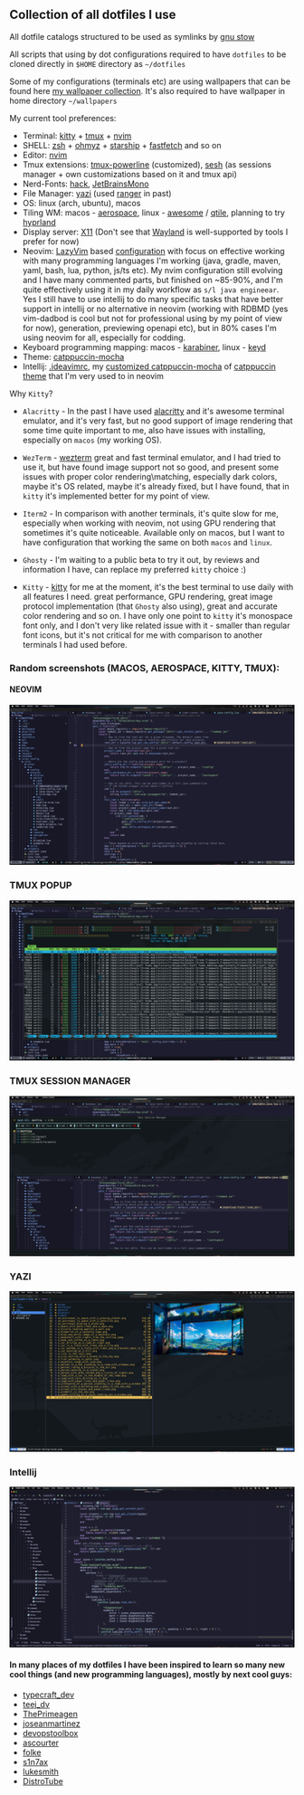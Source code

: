 ## Collection of all dotfiles I use

All dotfile catalogs structured to be used as symlinks by [gnu stow](https://www.gnu.org/software/stow/)

All scripts that using by dot configurations required to have `dotfiles` to be cloned directly in `$HOME` directory as `~/dotfiles`

Some of my configurations (terminals etc) are using wallpapers that can be found here [my wallpaper collection](https://gitlab.com/Serhii.Dudar1/wallpapers).
It's also required to have wallpaper in home directory `~/wallpapers`

My current tool preferences:
 - Terminal: [kitty](kitty) + [tmux](tmux) + [nvim](nvim)
 - SHELL: [zsh](zsh) + [ohmyz](https://ohmyz.sh/) + [starship](https://starship.rs/) + [fastfetch](https://github.com/fastfetch-cli/fastfetch) and so on
 - Editor: [nvim](nvim)
 - Tmux extensions: [tmux-powerline](tmux/.tmux/plugins/tmux-powerline) (customized), [sesh](https://github.com/joshmedeski/sesh) (as sessions manager + own customizations based on it and tmux api)   
 - Nerd-Fonts: [hack](https://www.programmingfonts.org/#hack), [JetBrainsMono](https://www.programmingfonts.org/#jetbrainsmono)
 - File Manager: [yazi](yazi) (used [ranger](ranger) in past)
 - OS: linux (arch, ubuntu), macos
 - Tiling WM: macos - [aerospace](https://github.com/nikitabobko/AeroSpace), linux - [awesome](https://awesomewm.org/) / [qtile](https://qtile.org/), planning to try [hyprland](https://github.com/hyprwm/Hyprland)
 - Display server: [X11](https://www.x.org/wiki/) (Don't see that [Wayland](https://wayland.freedesktop.org/) is well-supported by tools I prefer for now)
 - Neovim: [LazyVim](https://www.lazyvim.org/) based [configuration](nvim/.config/nvim) with focus on effective working with many programming languages I'm working (java, gradle, maven, yaml, bash, lua, python, js/ts etc). My nvim configuration still evolving and I have many commented parts, but finished on ~85-90%, and I'm quite effectively using it in my daily workflow as `s/l java engineear`. Yes I still have to use intellij to do many specific tasks that have better support in intellij or no alternative in neovim (working with RDBMD (yes vim-dadbod is cool but not for professional using by my point of view for now), generation, previewing openapi etc), but in 80% cases I'm using neovim for all, especially for codding.
 - Keyboard programming mapping: macos - [karabiner](karabiner), linux - [keyd](nonhome/keyd)
 - Theme: [catppuccin-mocha](https://github.com/catppuccin/nvim)
 - Intellij: [.ideavimrc](idea/.ideavimrc), my [customized catppuccin-mocha](idea/Catppuccin_Mocha.icls) of [catppuccin theme](https://github.com/catppuccin/jetbrains) that I'm very used to in neovim

Why `Kitty`?

- `Alacritty` - In the past I have used [alacritty](alacritty) and it's awesome terminal emulator, and it's very fast, but no good support of image rendering that some time quite important to me, also have issues with installing, especially on `macos` (my working OS).

- `WezTerm` - [wezterm](wezterm) great and fast terminal emulator, and I had tried to use it, but have found image support not so good, and present some issues with proper color rendering\matching, especially dark colors, maybe it's OS related, maybe it's already fixed, but I have found, that in `kitty` it's implemented better for my point of view.

- `Iterm2` - In comparison with another terminals, it's quite slow for me, especially when working with neovim, not using GPU rendering that sometimes it's quite noticeable. Available only on macos, but I want to have configuration that working the same on both `macos` and `linux`.

- `Ghosty` - I'm waiting to a public beta to try it out, by reviews and information I have, can replace my preferred `kitty` choice :)

- `Kitty` - [kitty](kitty) for me at the moment, it's the best terminal to use daily with all features I need. great performance, GPU rendering, great image protocol implementation (that `Ghosty` also using), great and accurate color rendering and so on. I have only one point to `kitty` it's monospace font only, and I don't very like related issue with it - smaller than regular font icons, but it's not critical for me with comparison to another terminals I had used before.

### Random screenshots (MACOS, AEROSPACE, KITTY, TMUX):

#### NEOVIM
![img.png](images/nvim.png)

### TMUX POPUP
![img.png](images/tmux_popup.png)

### TMUX SESSION MANAGER
![img.png](images/tmux_session_manager.png)

### YAZI
![img.png](images/yazi.png)

### Intellij
![intellij.png](images/intellij.png)

#### In many places of my dotfiles I have been inspired to learn so many new cool things (and new programming languages), mostly by next cool guys:
- [typecraft_dev](https://www.youtube.com/@typecraft_dev)
- [teej_dv](https://www.youtube.com/@teej_dv)
- [ThePrimeagen](https://www.youtube.com/@ThePrimeagen)
- [joseanmartinez](https://www.youtube.com/@joseanmartinez)
- [devopstoolbox](https://www.youtube.com/@devopstoolbox)
- [ascourter](https://www.youtube.com/@ascourter)
- [folke](https://github.com/folke)
- [s1n7ax](https://github.com/s1n7ax)
- [lukesmith](https://lukesmith.xyz/)
- [DistroTube](https://www.youtube.com/@DistroTube)

